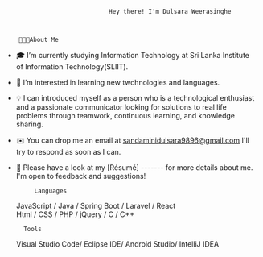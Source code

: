                                  Hey there! I'm Dulsara Weerasinghe
                 
            
        
        👨🏻‍💻About Me
        
- 🎓 I’m currently studying Information Technology at Sri Lanka Institute of Information Technology(SLIIT).               
- 👀 I’m interested in learning new twchnologies and languages.
- 💡 I can introduced myself as a person who is a technological enthusiast and a passionate communicator looking for solutions to real life problems through teamwork, continuous learning, and knowledge sharing.
- ✉️ You can drop me an email at sandaminidulsara9896@gmail.com I'll try to respond as soon as I can.
- 📄  Please have a look at my [Résumé] ------- for more details about me. I'm open to feedback and suggestions!


           Languages
                                 
     JavaScript       /   Java       /      Spring Boot    /     Laravel        /    React     
     Html          /      CSS        /        PHP             /   jQuery      /      C       /        C++ 
    
        Tools
    Visual Studio Code/
    Eclipse IDE/
    Android Studio/
    IntelliJ IDEA
    
    
    
     

